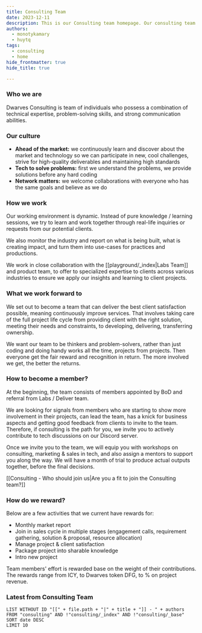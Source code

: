 ```yaml
---
title: Consulting Team
date: 2023-12-11
description: This is our Consulting team homepage. Our consulting team helps businesses solve complex challenges and improve performance by identifying root causes, developing solutions, and collaborating with stakeholders for successful implementation. We offer expertise in various areas including strategy, operations, management, IT, finance, and marketing to help your business achieve its goals.
authors:
  - monotykamary
  - huytq
tags:
  - consulting
  - home
hide_frontmatter: true
hide_title: true

---
```


### Who we are
Dwarves Consulting is team of individuals who possess a combination of technical expertise, problem-solving skills, and strong communication abilities.

### Our culture
- **Ahead of the market:** we continuously learn and discover about the market and technology so we can participate in new, cool challenges, strive for high-quality deliverables and maintaining high standards
- **Tech to solve problems:** first we understand the problems, we provide solutions before any hard coding
- **Network matters:** we welcome collaborations with everyone who has the same goals and believe as we do

### How we work
Our working environment is dynamic. Instead of pure knowledge / learning sessions, we try to learn and work together through real-life inquiries or requests from our potential clients. 

We also monitor the industry and report on what is being built, what is creating impact, and turn them into use-cases for practices and productions.  
  
We work in close collaboration with the [[playground/_index|Labs Team]] and product team, to offer to specialized expertise to clients across various industries to ensure we apply our insights and learning to client projects.

### What we work forward to
We set out to become a team that can deliver the best client satisfaction possible, meaning continuously improve services. That involves taking care of the full project life cycle from providing client with the right solution, meeting their needs and constraints, to developing, delivering, transferring ownership.  
  
We want our team to be thinkers and problem-solvers, rather than just coding and doing handy works all the time, projects from projects. Then everyone get the fair reward and recognition in return. The more involved we get, the better the returns.

### How to become a member?
At the beginning, the team consists of members appointed by BoD and referral from Labs / Deliver team.  
  
We are looking for signals from members who are starting to show more involvement in their projects, can lead the team, has a knick for business aspects and getting good feedback from clients to invite to the team. Therefore, if consulting is the path for you, we invite you to actively contribute to tech discussions on our Discord server.  
  
Once we invite you to the team, we will equip you with workshops on consulting, marketing & sales in tech, and also assign a mentors to support you along the way. We will have a month of trial to produce actual outputs together, before the final decisions.

[[Consulting - Who should join us|Are you a fit to join the Consulting team?]]

### How do we reward?
Below are a few activities that we current have rewards for:  
- Monthly market report
- Join in sales cycle in multiple stages (engagement calls, requirement gathering, solution & proposal, resource allocation)
- Manage project & client satisfaction
- Package project into sharable knowledge
- Intro new project

Team members' effort is rewarded base on the weight of their contributions. The rewards range from ICY, to Dwarves token DFG, to % on project revenue. 

### Latest from Consulting Team
```dataview
LIST WITHOUT ID "[[" + file.path + "|" + title + "]] - " + authors
FROM "consulting" AND !"consulting/_index" AND !"consulting/_base"
SORT date DESC
LIMIT 10
```
